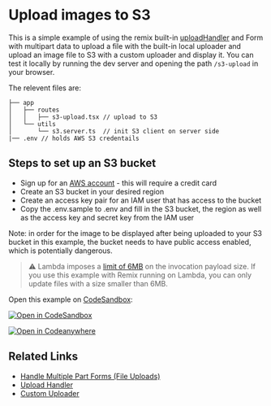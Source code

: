 # Upload images to S3

This is a simple example of using the remix built-in [uploadHandler](https://remix.run/utils/parse-multipart-form-data#uploadhandler) and Form with multipart data to upload a file with the built-in local uploader and upload an image file to S3 with a custom uploader and display it. You can test it locally by running the dev server and opening the path `/s3-upload` in your browser.

The relevent files are:

```
├── app
│   ├── routes
│   │   ├── s3-upload.tsx // upload to S3
│   └── utils
│       └── s3.server.ts  // init S3 client on server side
|── .env // holds AWS S3 credentails
```

## Steps to set up an S3 bucket

- Sign up for an [AWS account](https://portal.aws.amazon.com/billing/signup) - this will require a credit card
- Create an S3 bucket in your desired region
- Create an access key pair for an IAM user that has access to the bucket
- Copy the .env.sample to .env and fill in the S3 bucket, the region as well as the access key and secret key from the IAM user

Note: in order for the image to be displayed after being uploaded to your S3 bucket in this example, the bucket needs to have public access enabled, which is potentially dangerous.

> :warning: Lambda imposes a [limit of 6MB](https://docs.aws.amazon.com/lambda/latest/dg/gettingstarted-limits.html) on the invocation payload size. If you use this example with Remix running on Lambda, you can only update files with a size smaller than 6MB.

Open this example on [CodeSandbox](https://codesandbox.com):

[![Open in CodeSandbox](https://codesandbox.io/static/img/play-codesandbox.svg)](https://codesandbox.io/s/github/remix-run/examples/tree/main/file-and-s3-upload)

[![Open in Codeanywhere](https://codeanywhere.com/img/open-in-codeanywhere-btn.svg)](https://app.codeanywhere.com/#https://github.com/remix-run/examples)

## Related Links

- [Handle Multiple Part Forms (File Uploads)](https://remix.run/utils/parse-multipart-form-data-node)
- [Upload Handler](https://remix.run/utils/parse-multipart-form-data#uploadhandler)
- [Custom Uploader](https://remix.run/guides/file-uploads)

